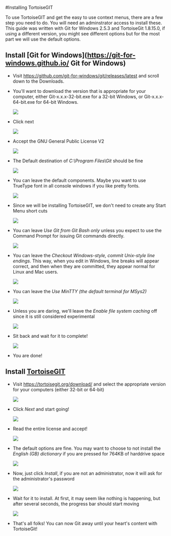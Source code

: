 #Installing TortoiseGIT

To use TortoiseGIT and get the easy to use context menus, there are a few step you need to do. You will need an adminstrator access to install these. This guide was written with Git for Windows 2.5.3 and TortoiseGit 1.8.15.0, if using a different version, you might see different options but for the most part we will use the default options.

## Install [Git for Windows](https://git-for-windows.github.io/ Git for Windows)

* Visit <https://github.com/git-for-windows/git/releases/latest> and scroll down to the Downloads. 

* You'll want to download the version that is appropriate for your computer, either Git-x.x.x-32-bit.exe for a 32-bit Windows, or Git-x.x.x-64-bit.exe for 64-bit Windows. 

    ![](images/git_for_windows_install01.jpg)

* Click next

    ![](images/git_for_windows_install02.jpg)

* Accept the GNU General Public License V2

    ![](images/git_for_windows_install03.jpg)

* The Default destination of *C:\Program Files\Git* should be fine

    ![](images/git_for_windows_install04.jpg)

* You can leave the default components. Maybe you want to use TrueType font in all console windows if you like pretty fonts.

    ![](images/git_for_windows_install05.jpg)

* Since we will be installing TortoiseGIT, we don't need to create any Start Menu short cuts

    ![](images/git_for_windows_install06.jpg)

* You can leave *Use Git from Git Bash only* unless you expect to use the Command Prompt for issuing Git commands directly.

    ![](images/git_for_windows_install07.jpg)

* You can leave the *Checkout Windows-style, commit Unix-style line endings*. This way, when you edit in Windows, line breaks will appear correct, and then when they are committed, they appear normal for Linux and Mac users.

    ![](images/git_for_windows_install08.jpg)

* You can leave the *Use MinTTY (the default terminal for MSys2)* 

    ![](images/git_for_windows_install09.jpg)

* Unless you are daring, we'll leave the *Enable file system caching* off since it is still considered experimental

    ![](images/git_for_windows_install10.jpg)

* Sit back and wait for it to complete!

    ![](images/git_for_windows_install11.jpg)

* You are done!

## Install [TortoiseGIT](https://tortoisegit.org/)

* Visit <https://tortoisegit.org/download/> and select the appropriate version for your computers (either 32-bit or 64-bit)

    ![](images/tortoisegit_install01.jpg)

* Click *Next* and start going!

    ![](images/tortoisegit_install02.jpg)
    
* Read the entire license and accept!

    ![](images/tortoisegit_install03.jpg)
    
* The default options are fine. You may want to choose to not install the *English (GB) dictionary* if you are pressed for 764KB of harddrive space

    ![](images/tortoisegit_install04.jpg)
    
* Now, just click *Install*, if you are not an administrator, now it will ask for the administrator's password

    ![](images/tortoisegit_install05.jpg)
    
* Wait for it to install. At first, it may seem like nothing is happening, but after several seconds, the progress bar should start moving

    ![](images/tortoisegit_install06.jpg)
    
* That's all folks! You can now Git away until your heart's content with TortoiseGit!



